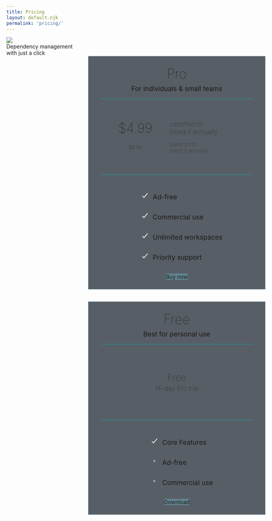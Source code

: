 ```yaml
---
title: Pricing
layout: default.njk
permalink: 'pricing/'
---
```


<style>
  #pricing-container {
    width: 1200px;
    max-width: 90vw;
    min-height: 100vh;
    margin: 0 auto;
    padding: 0 1rem;
  }
  #pricing-tables {
    display: grid;
    grid-template-columns: 1fr 1fr;
    column-gap: 3rem;
    justify-items: center;
    margin: 0 0 2rem 0;
  }
  @media screen and (max-width: 1200px) {
    #pricing-tables {
      grid-template-columns: 1fr;
      row-gap: 2rem;
    }
    .pricing-table:last-child {
      grid-row: 1;
    }
  }
  .pricing-table {
    display: grid;
    background: rgba(48, 55, 64, .8);
    border: 1px solid #61828D;
    padding: 1.5rem 2rem;
    width: 400px;
    text-align: center;
    box-shadow: var(--default-shadow);
    grid-template-rows: auto auto calc(200px + 2rem) 1fr auto;
  }
  h1 {
    margin: 0 0 .5rem 0;
    font-size: 2.5em;
    filter: drop-shadow(var(--default-shadow));
    font-weight: 100;
  }
  .pricing-table > .description {
    font-size: 1.25em;
    text-shadow: var(--default-shadow)
  }
  .price-container {
    height: 200px;
    display: grid;
    grid-template-rows: 1fr auto auto 1fr;
    margin-top: 1rem;
  }
  .pro {
    height: 200px;
    display: grid;
    grid-template-rows: 1fr auto auto 1fr;
    row-gap: 5px;
    margin: 1rem 0;
  }
  .pro > .separator {
    grid-column: 1 / span 2;
  }
  .separator {
    background: #0FA8B2;
    filter: blur(1px);
    height: 1px;
  }
  .separator:last-child {
    align-self: end;
  }
  h2 {
    margin: 0 0 .2rem 0;
    font-size: 1.75em;
    filter: drop-shadow(var(--default-shadow));
    font-weight: 100;
  }
  h3 {
    margin: auto 0;
    font-size: 1em;
    font-weight: 100;
  }
  .sub-description {
    font-size: 1.25em;
    font-weight: 100;
    text-shadow: var(--default-shadow)
  }
  .pro > .sub-description {
    text-align: left;
  }
  h3 + .sub-description {
    font-size: 1em;
  }
  .features {
    margin: auto;
  }
  .feature {
    display: grid;
    justify-content: start;
    grid-template-columns: 25px auto;
    column-gap: 8px;
    margin: 2rem 0;
  }
  svg {
    max-width: 25px;
    max-height: 1em;
    filter: drop-shadow(var(--default-shadow));
  }
  .x svg {
    max-width: 20px;
    max-height: 1em;
  }
  .description {
    font-size: 1.25em;
    align-self: center;
    filter: drop-shadow(var(--default-shadow));
  }
  .free {
    background: #61828D;
    max-width: 300px;
    margin: auto auto 0 auto;
  }
  .free:hover {
    background: #62628D;
  }
</style>

<div class="logo-container">
  <img src="/img/logo.png" />
  <div id="slogan">Dependency management 
    <br /> with just a click
  </div>
</div>
<div id="pricing-container">
  <div id="pricing-tables">
    <div class="pricing-table">
      <h1 class="header">Free</h1>
      <span class="description">Best for personal use</span>
      <div class="price-container">
        <div class="separator"></div>
        <h2>Free</h2>
        <span class="sub-description">14-day Pro trial</span>
        <div class="separator"></div>
      </div>
      <ul class="features">
        <li class="feature">
          <div class="icon">
            <svg width="36" height="33" viewBox="0 0 36 33" fill="none" xmlns="http://www.w3.org/2000/svg">
              <path d="M2 18.0787L10.9492 29L34 2" stroke="white" stroke-width="4"/>
            </svg>
          </div>
          <div class="description">Core Features</div>
        </li>
        <li class="feature">
          <div class="icon x">
            <svg width="26" height="63" viewBox="0 0 26 63" fill="none" xmlns="http://www.w3.org/2000/svg">
              <path d="M10.176 29.848L1.296 17.272H6.096L12.72 26.968L19.296 17.272H24.048L15.168 29.848L24.528 43H19.728L12.72 32.728L5.616 43H0.864L10.176 29.848Z" fill="white"/>
            </svg>
          </div>
          <div class="description">Ad-free</div>
        </li>
        <li class="feature">
          <div class="icon x">
            <svg width="26" height="63" viewBox="0 0 26 63" fill="none" xmlns="http://www.w3.org/2000/svg">
              <path d="M10.176 29.848L1.296 17.272H6.096L12.72 26.968L19.296 17.272H24.048L15.168 29.848L24.528 43H19.728L12.72 32.728L5.616 43H0.864L10.176 29.848Z" fill="white"/>
            </svg>
          </div>
          <div class="description">Commercial use</div>
        </li>
      </ul>
      <div class="button free">Download</div>
    </div>
    <div class="pricing-table">
      <h1 class="header">Pro</h1>
      <span class="description">For individuals & small teams</span>
      <div class="price-container pro">
        <div class="separator"></div>
        <h1>$4.99</h1>
        <span class="sub-description">user/month <br />billed if annually</span>
        <h3>$6.99</h3>
        <span class="sub-description">user/month <br />billed if annually</span>
        <div class="separator"></div>
      </div>
      <ul class="features">
        <li class="feature">
          <div class="icon">
            <svg width="36" height="33" viewBox="0 0 36 33" fill="none" xmlns="http://www.w3.org/2000/svg">
              <path d="M2 18.0787L10.9492 29L34 2" stroke="white" stroke-width="4"/>
            </svg>
          </div>
          <div class="description">Ad-free</div>
        </li>
        <li class="feature">
          <div class="icon">
            <svg width="36" height="33" viewBox="0 0 36 33" fill="none" xmlns="http://www.w3.org/2000/svg">
              <path d="M2 18.0787L10.9492 29L34 2" stroke="white" stroke-width="4"/>
            </svg>
          </div>
          <div class="description">Commercial use</div>
        </li>
        <li class="feature">
          <div class="icon">
            <svg width="36" height="33" viewBox="0 0 36 33" fill="none" xmlns="http://www.w3.org/2000/svg">
              <path d="M2 18.0787L10.9492 29L34 2" stroke="white" stroke-width="4"/>
            </svg>
          </div>
          <div class="description">Unlimited workspaces</div>
        </li>
        <li class="feature">
          <div class="icon">
            <svg width="36" height="33" viewBox="0 0 36 33" fill="none" xmlns="http://www.w3.org/2000/svg">
              <path d="M2 18.0787L10.9492 29L34 2" stroke="white" stroke-width="4"/>
            </svg>
          </div>
          <div class="description">Priority support </div>
        </li>
      </ul>
      <div class="button free">Buy now</div>
    </div>
  </div>
</div>
